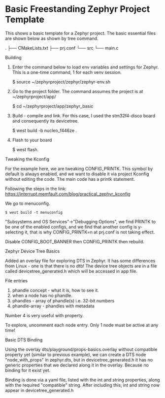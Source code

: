 # Basic Freestanding Zephyr Project Template

This shows a basic template for a Zephyr project.  The basic essential files
are shown below as shown by tree command.

.
├── CMakeLists.txt
├── prj.conf
└── src
    └── main.c
    

Building

1. Enter the command below to load env variables and settings for Zephyr.
   This is a one-time command, 1 for each venv session.
   
   $ source ~/zephyrproject/zephyr/zephyr-env.sh


2. Go to the project folder.  The command assumes the project is at
   ~/zephyrproject/app/
   
   $ cd ~/zephyrproject/app/zephyr_basic


3. Build - compile and link.  For this case, I used the stm32f4-disco board
   and consequently its devicetree.
   
   $ west build -b nucleo_f446ze .


4. Flash to your board

   $ west flash.


Tweaking the Kconfig

For the example here, we are tweaking CONFIG_PRINTK.  This symbol by default
is always enabled, and we want to disable it via project Kconfig without 
editing the code.  The main code has a printk statement.

Following the steps in the link:
https://interrupt.memfault.com/blog/practical_zephyr_kconfig

We go to menuconfig.

    $ west build -t menuconfig
    
"Subsystems and OS Services"->"Debugging Options", we find PRINTK to be one
of the enabled configs, and we find that another config is y-selecting it,
that is why CONFIG_PRINTK=n at prj.conf is not taking effect.

Disable CONFIG_BOOT_BANNER then CONFIG_PRINTK then rebuild.


Zephyr Device Tree Basics

Added an overlay file for exploring DTS in Zephyr.  It has some differences
from Linux - one is that there is no dtb!  The device tree objects are in 
a file called devicetree_generated.h which will be accessed in app file.

File entries

1. phandle concept - what it is, how to see it.
2. when a node has no phandle.
3. phandles - array of phandle(s) i.e. 32-bit numbers
4. phandle-array - phandles with metadata

Number 4 is very useful with <gpios> property.

To explore, uncomment each node entry.  Only 1 node must be active at any
time!


Basic DTS Binding

Using the overlay dts/playground/props-basics.overlay without compatible
property yet (similar to previous example), we can create a DTS node 
"node_with_props" in zephyr.dts, but in devicetree_generated.h it has no
generic properties that we declared along it in the overlay.  Because
no binding for it exist yet.

Binding is done via a yaml file, listed with the int and string properties,
along with the required "compatible" string.  After including this, int
and string now appear in devicetree_generated.h
